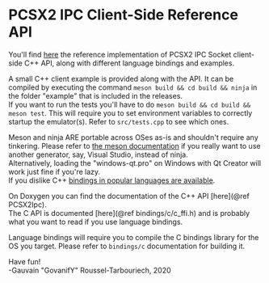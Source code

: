 PCSX2 IPC Client-Side Reference API
======
You'll find [here](https://code.govanify.com/govanify/pcsx2_ipc/)
the reference implementation of PCSX2 IPC Socket client-side C++ API, along with
different language bindings and examples.    

A small C++ client example is provided along with the API. It can be compiled
by executing the command `meson build && cd build && ninja` in the folder
"example" that is included in the releases.  
If you want to run the tests you'll have to do 
`meson build && cd build && meson test`. This will require you to set
environment variables to correctly startup the emulator(s). Refer to `src/tests.cpp`
to see which ones.

Meson and ninja ARE portable across OSes as-is and shouldn't require any tinkering. Please
refer to [the meson documentation](https://mesonbuild.com/Using-with-Visual-Studio.html) 
if you really want to use another generator, say, Visual Studio, instead of ninja.   
Alternatively, loading the "windows-qt.pro" on Windows with Qt Creator will work just fine if you're lazy.  
If you dislike C++
[bindings in popular languages are
available](https://code.govanify.com/govanify/pcsx2_ipc/src/branch/master/bindings/).

On Doxygen you can find the documentation of the C++ API [here](@ref PCSX2Ipc).  
The C API is documented [here](@ref bindings/c/c_ffi.h) and is probably what you
want to read if you use language bindings.

Language bindings will require you to compile the C bindings library for the OS
you target. Please refer to `bindings/c` documentation for building it.

Have fun!  
-Gauvain "GovanifY" Roussel-Tarbouriech, 2020
